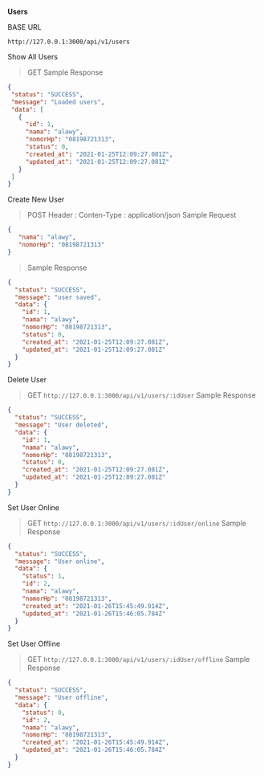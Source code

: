 **Users**

BASE URL
   
    http://127.0.0.1:3000/api/v1/users
Show All Users
> GET
> Sample Response
 ```json
{
  "status": "SUCCESS",
  "message": "Loaded users",
  "data": [
    {
      "id": 1,
      "nama": "alawy",
      "nomorHp": "08198721313",
      "status": 0,
      "created_at": "2021-01-25T12:09:27.081Z",
      "updated_at": "2021-01-25T12:09:27.081Z"
    }
  ]
}
```
Create New User
> POST
> Header 	: Conten-Type : application/json
> Sample Request
```json
{
   "nama": "alawy",
   "nomorHp": "08198721313"
}
```
> Sample Response
```json
{
  "status": "SUCCESS",
  "message": "user saved",
  "data": {
    "id": 1,
    "nama": "alawy",
    "nomorHp": "08198721313",
    "status": 0,
    "created_at": "2021-01-25T12:09:27.081Z",
    "updated_at": "2021-01-25T12:09:27.081Z"
  }
}
```
Delete User
> GET
> `http://127.0.0.1:3000/api/v1/users/:idUser`
> Sample Response
```json
{
  "status": "SUCCESS",
  "message": "User deleted",
  "data": {
    "id": 1,
    "nama": "alawy",
    "nomorHp": "08198721313",
    "status": 0,
    "created_at": "2021-01-25T12:09:27.081Z",
    "updated_at": "2021-01-25T12:09:27.081Z"
  }
}
```
Set User Online
> GET
> `http://127.0.0.1:3000/api/v1/users/:idUser/online`
> Sample Response
```json
{
  "status": "SUCCESS",
  "message": "User online",
  "data": {
    "status": 1,
    "id": 2,
    "nama": "alawy",
    "nomorHp": "08198721313",
    "created_at": "2021-01-26T15:45:49.914Z",
    "updated_at": "2021-01-26T15:46:05.784Z"
  }
}
```
Set User Offline
> GET
> `http://127.0.0.1:3000/api/v1/users/:idUser/offline`
> Sample Response
```json
{
  "status": "SUCCESS",
  "message": "User offline",
  "data": {
    "status": 0,
    "id": 2,
    "nama": "alawy",
    "nomorHp": "08198721313",
    "created_at": "2021-01-26T15:45:49.914Z",
    "updated_at": "2021-01-26T15:46:05.784Z"
  }
}
```

